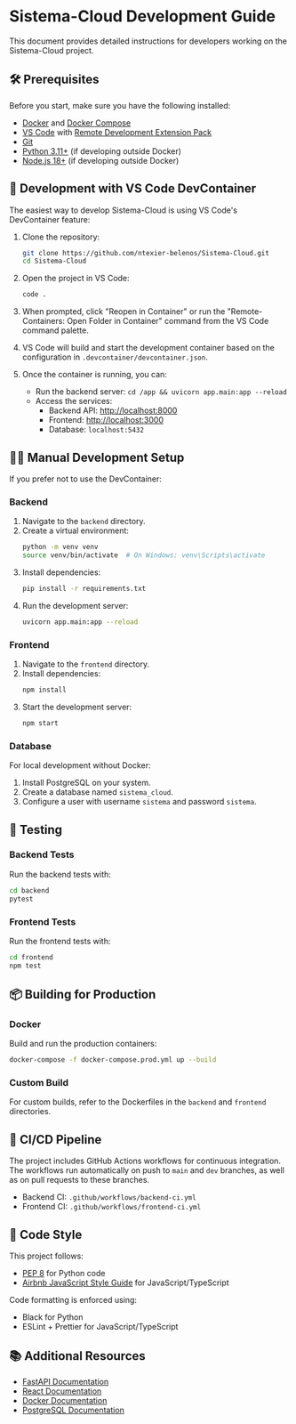 # Sistema-Cloud Development Guide

This document provides detailed instructions for developers working on the Sistema-Cloud project.

## 🛠️ Prerequisites

Before you start, make sure you have the following installed:

- [Docker](https://www.docker.com/get-started) and [Docker Compose](https://docs.docker.com/compose/install/)
- [VS Code](https://code.visualstudio.com/) with [Remote Development Extension Pack](https://marketplace.visualstudio.com/items?itemName=ms-vscode-remote.vscode-remote-extensionpack)
- [Git](https://git-scm.com/downloads)
- [Python 3.11+](https://www.python.org/downloads/) (if developing outside Docker)
- [Node.js 18+](https://nodejs.org/) (if developing outside Docker)

## 🚀 Development with VS Code DevContainer

The easiest way to develop Sistema-Cloud is using VS Code's DevContainer feature:

1. Clone the repository:
   ```bash
   git clone https://github.com/ntexier-belenos/Sistema-Cloud.git
   cd Sistema-Cloud
   ```

2. Open the project in VS Code:
   ```bash
   code .
   ```

3. When prompted, click "Reopen in Container" or run the "Remote-Containers: Open Folder in Container" command from the VS Code command palette.

4. VS Code will build and start the development container based on the configuration in `.devcontainer/devcontainer.json`.

5. Once the container is running, you can:
   - Run the backend server: `cd /app && uvicorn app.main:app --reload`
   - Access the services:
     - Backend API: [http://localhost:8000](http://localhost:8000)
     - Frontend: [http://localhost:3000](http://localhost:3000)
     - Database: `localhost:5432`

## 👨‍💻 Manual Development Setup

If you prefer not to use the DevContainer:

### Backend

1. Navigate to the `backend` directory.
2. Create a virtual environment:
   ```bash
   python -m venv venv
   source venv/bin/activate  # On Windows: venv\Scripts\activate
   ```
3. Install dependencies:
   ```bash
   pip install -r requirements.txt
   ```
4. Run the development server:
   ```bash
   uvicorn app.main:app --reload
   ```

### Frontend

1. Navigate to the `frontend` directory.
2. Install dependencies:
   ```bash
   npm install
   ```
3. Start the development server:
   ```bash
   npm start
   ```

### Database

For local development without Docker:

1. Install PostgreSQL on your system.
2. Create a database named `sistema_cloud`.
3. Configure a user with username `sistema` and password `sistema`.

## 🧪 Testing

### Backend Tests

Run the backend tests with:

```bash
cd backend
pytest
```

### Frontend Tests

Run the frontend tests with:

```bash
cd frontend
npm test
```

## 📦 Building for Production

### Docker

Build and run the production containers:

```bash
docker-compose -f docker-compose.prod.yml up --build
```

### Custom Build

For custom builds, refer to the Dockerfiles in the `backend` and `frontend` directories.

## 🔄 CI/CD Pipeline

The project includes GitHub Actions workflows for continuous integration. The workflows run automatically on push to `main` and `dev` branches, as well as on pull requests to these branches.

- Backend CI: `.github/workflows/backend-ci.yml`
- Frontend CI: `.github/workflows/frontend-ci.yml`

## 🧰 Code Style

This project follows:

- [PEP 8](https://www.python.org/dev/peps/pep-0008/) for Python code
- [Airbnb JavaScript Style Guide](https://github.com/airbnb/javascript) for JavaScript/TypeScript

Code formatting is enforced using:
- Black for Python
- ESLint + Prettier for JavaScript/TypeScript

## 📚 Additional Resources

- [FastAPI Documentation](https://fastapi.tiangolo.com/)
- [React Documentation](https://reactjs.org/docs/getting-started.html)
- [Docker Documentation](https://docs.docker.com/)
- [PostgreSQL Documentation](https://www.postgresql.org/docs/)
